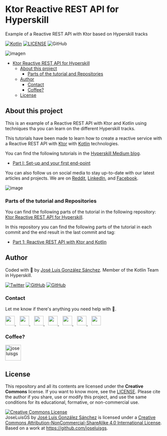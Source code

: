 # Ktor Reactive REST API for Hyperskill

Example of a Reactive REST API with Ktor based on Hyperskill tracks

[![Kotlin](https://img.shields.io/badge/Code-Kotlin-blueviolet)](https://kotlinlang.org/)
[![LICENSE](https://img.shields.io/badge/Lisence-CC-%23e64545)](https://joseluisgs.dev/docs/license/)
![GitHub](https://img.shields.io/github/last-commit/joseluisgs/ktor-reactive-rest-hyperskill)

![imagen](https://static.tildacdn.com/tild3637-6466-4835-a263-373534663862/Hyperskill_sharing_c.png)

- [Ktor Reactive REST API for Hyperskill](#ktor-reactive-rest-api-for-hyperskill)
  - [About this project](#about-this-project)
    - [Parts of the tutorial and Repositories](#parts-of-the-tutorial-and-repositories)
  - [Author](#author)
    - [Contact](#contact)
    - [Coffee?](#coffee)
  - [License](#license)

## About this project
This is an example of a Reactive REST API with Ktor and Kotlin using techniques tha you can learn on the different Hyperskill tracks.

This tutorials have been made to learn how to create a reactive service with a Reactive REST API with [Ktor](https://ktor.io/) with [Kotlin](https://kotlinlang.org/) technologies.

You can find the following tutorials in the [Hyperskill Medium blog](https://medium.com/hyperskill).

- [Part I: Set-up and your first end-point](https://medium.com/hyperskill/creating-your-reactive-rest-api-with-kotlin-and-ktor-part-i-f217be55c0bf)

You can also follow us on social media to stay up-to-date with our latest articles and projects. We are on [Reddit](https://www.reddit.com/r/Hyperskill/), [LinkedIn](https://www.linkedin.com/company/hyperskill/), and [Facebook](https://www.facebook.com/myhyperskill).

![image](https://miro.medium.com/v2/resize:fit:1400/format:webp/1*6sqcDNSinKG2uQb7UrJB7A.png)

### Parts of the tutorial and Repositories
You can find the following parts of the tutorial in the following repository: [Ktor Reactive REST API for Hyperskill](https://github.com/joseluisgs/ktor-reactive-rest-hyperskill).

In this repository you can find the following parts of the tutorial in each commit and the end result in the last commit and tag:
- [Part 1: Reactive REST API with Ktor and Kotlin](https://github.com/joseluisgs/ktor-reactive-rest-hyperskill/releases/tag/0.0.1)

 ## Author
 Coded with :sparkling_heart: by [José Luis González Sánchez](https://twitter.com/joseluisgonsan). Member of the Kotlin Team in Hyperskill.

[![Twitter](https://img.shields.io/twitter/follow/JoseLuisGS_?style=social)](https://twitter.com/joseluisgonsan)
[![GitHub](https://img.shields.io/github/followers/joseluisgs?style=social)](https://github.com/joseluisgs)
[![GitHub](https://img.shields.io/github/stars/joseluisgs?style=social)](https://github.com/joseluisgs)
 ### Contact
 <p>
  Let me know if there's anything you need help with 💬.
</p>
<p>
 <a href="https://joseluisgs.github.io/" target="_blank">
        <img src="https://joseluisgs.github.io/img/favicon.png" 
    height="30">
    </a>  &nbsp;&nbsp;
    <a href="https://github.com/joseluisgs" target="_blank">
        <img src="https://distreau.com/github.svg" 
    height="30">
    </a> &nbsp;&nbsp;
        <a href="https://twitter.com/joseluisgonsan" target="_blank">
        <img src="https://i.imgur.com/U4Uiaef.png" 
    height="30">
    </a> &nbsp;&nbsp;
    <a href="https://www.linkedin.com/in/joseluisgonsan" target="_blank">
        <img src="https://upload.wikimedia.org/wikipedia/commons/thumb/c/ca/LinkedIn_logo_initials.png/768px-LinkedIn_logo_initials.png" 
    height="30">
    </a>  &nbsp;&nbsp;
    <a href="https://discordapp.com/users/joseluisgs#3560" target="_blank">
        <img src="https://logodownload.org/wp-content/uploads/2017/11/discord-logo-4-1.png" 
    height="30">
    </a> &nbsp;&nbsp;
    <a href="https://g.dev/joseluisgs" target="_blank">
        <img loading="lazy" src="https://googlediscovery.com/wp-content/uploads/google-developers.png" 
    height="30">
    </a>  &nbsp;&nbsp;
<a href="https://www.youtube.com/@joseluisgs" target="_blank">
        <img loading="lazy" src="https://upload.wikimedia.org/wikipedia/commons/e/ef/Youtube_logo.png" 
    height="30">
    </a>  
</p>

### Coffee?
 <p><a href="https://www.buymeacoffee.com/joseluisgs"> <img align="left" src="https://cdn.buymeacoffee.com/buttons/v2/default-blue.png" height="50" alt="joseluisgs" /></a></p><br><br><br>

## License
 This repository and all its contents are licensed under the **Creative Commons** license. If you want to know more, see the [LICENSE](https://joseluisgs.dev/docs/license/). Please cite the author if you share, use or modify this project, and use the same conditions for its educational, formative, or non-commercial use.

 <a rel="license" href="http://creativecommons.org/licenses/by-nc-sa/4.0/"><img alt="Creative Commons License" style="border-width:0" src="https://i.creativecommons.org/l/by-nc-sa/4.0/88x31.png" /></a><br /><span xmlns:dct="http://purl.org/dc/terms/" property="dct:title">
JoseLuisGS</span>
by <a xmlns:cc="http://creativecommons.org/ns#" href="https://joseluisgs.dev/" property="cc:attributionName" rel="cc:attributionURL">
José Luis González Sánchez</a> is licensed under
a <a rel="license" href="http://creativecommons.org/licenses/by-nc-sa/4.0/">Creative Commons
Attribution-NonCommercial-ShareAlike 4.0 International License</a>.<br />Based on a work at
<a xmlns:dct="http://purl.org/dc/terms/" href="https://github.com/joseluisgs" rel="dct:source">https://github.com/joseluisgs</a>.
